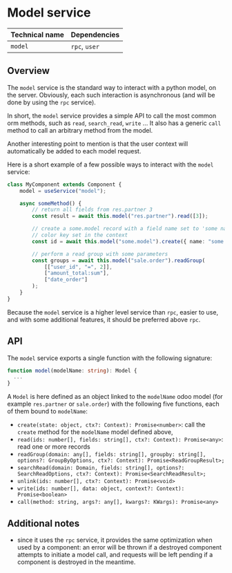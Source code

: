 # Model service

| Technical name | Dependencies  |
| -------------- | ------------- |
| `model`        | `rpc`, `user` |

## Overview

The `model` service is the standard way to interact with a python model, on the
server. Obviously, each such interaction is asynchronous (and will be done by
using the `rpc` service).

In short, the `model` service provides a simple API to call the most common orm
methods, such as `read`, `search_read`, `write` ... It also has a generic `call`
method to call an arbitrary method from the model.

Another interesting point to mention is that the user context will automatically
be added to each model request.

Here is a short example of a few possible ways to interact with the `model`
service:

```ts
class MyComponent extends Component {
    model = useService("model");

    async someMethod() {
        // return all fields from res.partner 3
        const result = await this.model("res.partner").read([3]);

        // create a some.model record with a field name set to 'some name' and a
        // color key set in the context
        const id = await this.model("some.model").create({ name: "some name" }, { color: "red" });

        // perform a read group with some parameters
        const groups = await this.model("sale.order").readGroup(
            [["user_id", "=", 2]],
            ["amount_total:sum"],
            ["date_order"]
        );
    }
}
```

Because the `model` service is a higher level service than `rpc`, easier to use,
and with some additional features, it should be preferred above `rpc`.

## API

The `model` service exports a single function with the following signature:

```ts
function model(modelName: string): Model {
  ...
}
```

A `Model` is here defined as an object linked to the `modelName` odoo model (for
example `res.partner` or `sale.order`) with the following five functions, each
of them bound to `modelName`:

-   `create(state: object, ctx?: Context): Promise<number>`: call the `create` method
    for the `modelName` model defined above,
-   `read(ids: number[], fields: string[], ctx?: Context): Promise<any>`: read one
    or more records
-   `readGroup(domain: any[], fields: string[], groupby: string[], options?: GroupByOptions, ctx?: Context): Promise<ReadGroupResult>;`
-   `searchRead(domain: Domain, fields: string[], options?: SearchReadOptions, ctx?: Context): Promise<SearchReadResult>;`
-   `unlink(ids: number[], ctx?: Context): Promise<void>`
-   `write(ids: number[], data: object, context?: Context): Promise<boolean>`
-   `call(method: string, args?: any[], kwargs?: KWargs): Promise<any>`

## Additional notes

-   since it uses the `rpc` service, it provides the same optimization when used
    by a component: an error will be thrown if a destroyed component attempts to
    initiate a model call, and requests will be left pending if a component is
    destroyed in the meantime.
